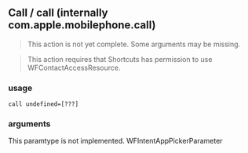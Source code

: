 
## Call / call (internally com.apple.mobilephone.call)

> This action is not yet complete. Some arguments may be missing.


> This action requires that Shortcuts has permission to use WFContactAccessResource.

### usage
`call undefined=[???]`

### arguments
This paramtype is not implemented. WFIntentAppPickerParameter
